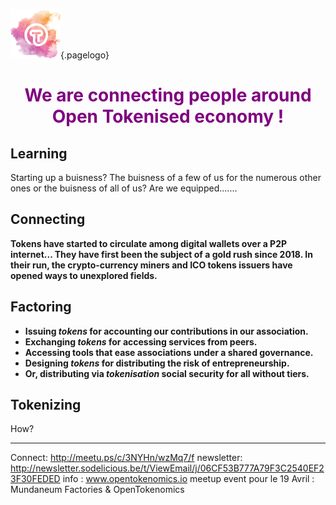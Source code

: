 ![Logoot](/uploads/logoot.png "Logoot"){.pagelogo}
<!-- TITLE: OpenTokenomics -->




<h1 style="text-align: center;"><span style="color: #800080;">We are connecting people around Open Tokenised economy !</span></h1>




## Learning
Starting up a buisness? The buisness of a few of us for the numerous other ones or the buisness of all of us?
Are we equipped.......


## Connecting

**Tokens have started to circulate among digital wallets over a P2P internet...
They have first been the subject of a gold rush since 2018. In their run, the crypto-currency miners and ICO tokens issuers have opened ways to unexplored fields.**

## Factoring
* **Issuing *tokens* for accounting our contributions in our association.**
* **Exchanging *tokens* for accessing services from peers.**
* **Accessing tools that ease associations under a shared governance.**
* **Designing *tokens* for distributing the risk of entrepreneurship.**
* **Or, distributing via *tokenisation* social security for all without tiers.**

## Tokenizing



How?

---

Connect: http://meetu.ps/c/3NYHn/wzMq7/f
newsletter: http://newsletter.sodelicious.be/t/ViewEmail/j/06CF53B777A79F3C2540EF23F30FEDED 
info : www.opentokenomics.io 
meetup event pour le 19 Avril :   Mundaneum Factories & OpenTokenomics 